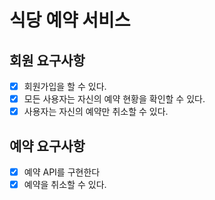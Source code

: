 # 식당 예약 서비스

## 회원 요구사항
- [x] 회원가입을 할 수 있다.
- [x] 모든 사용자는 자신의 예약 현황을 확인할 수 있다.
- [x] 사용자는 자신의 예약만 취소할 수 있다.

## 예약 요구사항
- [x]  예약 API를 구현한다
- [x] 예약을 취소할 수 있다.